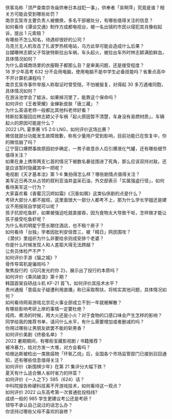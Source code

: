 侠客岛称「须严查南京寺庙供奉日本战犯一事」，供奉者「吴啊萍」究竟是谁？相关方可能会受到哪些处罚？  
南京玄奘寺主要负责人被撤换，多名干部被处分，有哪些值得关注的信息？  
如何看待《谭谈交通》制作方成都电视台，被一名出镜的市民以侵犯其肖像权起诉，提出 1 元索赔？  
有哪些不怎么知名，待遇却很好的公司？  
乌克兰无人机攻击了扎波罗热核电站，乌方此举可能会造成什么后果？  
台媒曝林志颖父子驾驶特斯拉出车祸，车头起火，被拉出车外时林志颖满脸鲜血，具体情况如何？  
为什么县城商场里的衣服鞋子都那么丑？是审美问题，还是接受程度？  
18 岁少年高考 632 分不会用电脑，使用电脑不是中学生必备技能吗？省重点高中不开计算机课程吗？  
南京玄奘寺事件举报人称取证时曾受阻，不怕被报复，对得起 30 多万遇难同胞，具体情况如何？  
在游泳池学会了蛙泳，如果掉河里了，能靠这个保命吗？  
如何评价《王者荣耀》金蝉新皮肤「唐三藏」？  
为什么英语老师一般都比其他科老师好看？  
特斯拉客服回应林志颖父子车祸「起火原因暂不清楚，车身没有易燃材质」，车辆起火的原因可能是什么？  
2022 LPL 夏季赛 V5 2:0 LNG，如何评价这场比赛？  
微信就部分功能发生故障致歉，称有少量用户受到影响，目前功能已在恢复中，你的微信崩了吗？  
辽宁营口爆燃事故原因初步确定，一男子故意杀人后引爆液化气罐，还有哪些细节值得关注？  
如果在身上携带两支匕首的情况下被数名暴徒围进了死角，那么应该双持对敌，还是应该暂时隐藏其中一把呢？  
电视剧《天才基本法》第 1-6 集拍得怎么样？哪些剧情点值得关注？  
美军近日再次从占领的叙利亚油井盗采石油，外交部表示「实属强盗行径」，如何看待美军这一行为？  
大家喜欢看《香蜜沉沉烬如霜》《沉香如屑》这类仙侠剧的点是什么？  
考研大部分人都不报班，这里面很大一部分人都考不上，那为什么学长学姐还是建议不用报班自学就可以呢？  
孩子抗拒吃鱼虾，如果被强迫吃就直接吞，因为食物太大导致干呕，怎样做才能让孩子接受吃鱼虾呢？  
为什么有的明星宁愿长期住酒店，也不租个房子？  
如何看待「台独」学者因批判安倍晋三，被「精日」网民围攻？  
《潜伏》里组织为什么非要给余则成安排个老婆？  
你是什么时候发现人和人差距大得无法跨越？  
公务员体检严不严？  
如何评价手游《猫之城》?  
骨传导耳机是骗局吗？  
聚焦投行的《闪闪发光的你 2》，展示出了投行的本质吗？  
如何评价《乘风破浪》第十期？  
韩国首架自研战斗机 KF-21 首飞，如何评价其技术水平？  
贵州通报「患癌女子疑遭利用直播」称已采取帮扶，将核实其他问题，具体情况如何？  
如何看待网易游戏北京花火事业部成立不到一年就被解散？  
有哪些影响考研上岸的事情一定要杜绝？  
炖肉、煮汤的时候，用大火还是小火？对于食物的口感口味会产生怎样的影响？  
同学给我的推荐书单，请问什么水平，有什么需要增加或者删减的吗？  
你用过哪些让男朋友欲罢不能的斩男香？  
如何评价美剧《终极名单》？  
2022 暑期期间，有哪些宝藏影视剧 / 书籍推荐？  
被冷暴力，给对方发一大堆，对方会看吗？  
哈根达斯被检出一类致癌物「环氧乙烷」后，全国各个市场监管部门已接到召回通知，还有哪些信息值得关注？  
如何评价《新围棋少年》在第 21 集评分大幅下跌？  
夏天有什么适合懒人省时省力的拌菜？  
如何评价《一人之下》585（624）话？  
中科院报告称硬科技离不开游戏技术，如何看待这一观点？  
如何评价 2022 山东高考第一次普通批投档线?  
成绩一般的 985 学生更建议考公还是考研？  
领导不承认自己说过的话怎么办？  
你坚持过哪些父母不喜欢的装修？  
